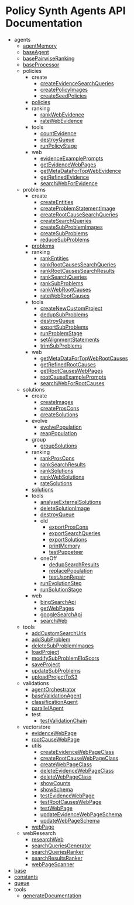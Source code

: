 # Policy Synth Agents API Documentation

- agents
  - [agentMemory](src/agents/agentMemory.md)
  - [baseAgent](src/agents/baseAgent.md)
  - [basePairwiseRanking](src/agents/basePairwiseRanking.md)
  - [baseProcessor](src/agents/baseProcessor.md)
  - policies
    - create
      - [createEvidenceSearchQueries](src/agents/policies/create/createEvidenceSearchQueries.md)
      - [createPolicyImages](src/agents/policies/create/createPolicyImages.md)
      - [createSeedPolicies](src/agents/policies/create/createSeedPolicies.md)
    - [policies](src/agents/policies/policies.md)
    - ranking
      - [rankWebEvidence](src/agents/policies/ranking/rankWebEvidence.md)
      - [rateWebEvidence](src/agents/policies/ranking/rateWebEvidence.md)
    - tools
      - [countEvidence](src/agents/policies/tools/countEvidence.md)
      - [destroyQueue](src/agents/policies/tools/destroyQueue.md)
      - [runPolicyStage](src/agents/policies/tools/runPolicyStage.md)
    - web
      - [evidenceExamplePrompts](src/agents/policies/web/evidenceExamplePrompts.md)
      - [getEvidenceWebPages](src/agents/policies/web/getEvidenceWebPages.md)
      - [getMetaDataForTopWebEvidence](src/agents/policies/web/getMetaDataForTopWebEvidence.md)
      - [getRefinedEvidence](src/agents/policies/web/getRefinedEvidence.md)
      - [searchWebForEvidence](src/agents/policies/web/searchWebForEvidence.md)
  - problems
    - create
      - [createEntities](src/agents/problems/create/createEntities.md)
      - [createProblemStatementImage](src/agents/problems/create/createProblemStatementImage.md)
      - [createRootCauseSearchQueries](src/agents/problems/create/createRootCauseSearchQueries.md)
      - [createSearchQueries](src/agents/problems/create/createSearchQueries.md)
      - [createSubProblemImages](src/agents/problems/create/createSubProblemImages.md)
      - [createSubProblems](src/agents/problems/create/createSubProblems.md)
      - [reduceSubProblems](src/agents/problems/create/reduceSubProblems.md)
    - [problems](src/agents/problems/problems.md)
    - ranking
      - [rankEntities](src/agents/problems/ranking/rankEntities.md)
      - [rankRootCausesSearchQueries](src/agents/problems/ranking/rankRootCausesSearchQueries.md)
      - [rankRootCausesSearchResults](src/agents/problems/ranking/rankRootCausesSearchResults.md)
      - [rankSearchQueries](src/agents/problems/ranking/rankSearchQueries.md)
      - [rankSubProblems](src/agents/problems/ranking/rankSubProblems.md)
      - [rankWebRootCauses](src/agents/problems/ranking/rankWebRootCauses.md)
      - [rateWebRootCauses](src/agents/problems/ranking/rateWebRootCauses.md)
    - tools
      - [createNewCustomProject](src/agents/problems/tools/createNewCustomProject.md)
      - [dedupSubProblems](src/agents/problems/tools/dedupSubProblems.md)
      - [destroyQueue](src/agents/problems/tools/destroyQueue.md)
      - [exportSubProblems](src/agents/problems/tools/exportSubProblems.md)
      - [runProblemStage](src/agents/problems/tools/runProblemStage.md)
      - [setAlignmentStatements](src/agents/problems/tools/setAlignmentStatements.md)
      - [trimSubProblems](src/agents/problems/tools/trimSubProblems.md)
    - web
      - [getMetaDataForTopWebRootCauses](src/agents/problems/web/getMetaDataForTopWebRootCauses.md)
      - [getRefinedRootCauses](src/agents/problems/web/getRefinedRootCauses.md)
      - [getRootCausesWebPages](src/agents/problems/web/getRootCausesWebPages.md)
      - [rootCauseExamplePrompts](src/agents/problems/web/rootCauseExamplePrompts.md)
      - [searchWebForRootCauses](src/agents/problems/web/searchWebForRootCauses.md)
  - solutions
    - create
      - [createImages](src/agents/solutions/create/createImages.md)
      - [createProsCons](src/agents/solutions/create/createProsCons.md)
      - [createSolutions](src/agents/solutions/create/createSolutions.md)
    - evolve
      - [evolvePopulation](src/agents/solutions/evolve/evolvePopulation.md)
      - [reapPopulation](src/agents/solutions/evolve/reapPopulation.md)
    - group
      - [groupSolutions](src/agents/solutions/group/groupSolutions.md)
    - ranking
      - [rankProsCons](src/agents/solutions/ranking/rankProsCons.md)
      - [rankSearchResults](src/agents/solutions/ranking/rankSearchResults.md)
      - [rankSolutions](src/agents/solutions/ranking/rankSolutions.md)
      - [rankWebSolutions](src/agents/solutions/ranking/rankWebSolutions.md)
      - [rateSolutions](src/agents/solutions/ranking/rateSolutions.md)
    - [solutions](src/agents/solutions/solutions.md)
    - tools
      - [analyseExternalSolutions](src/agents/solutions/tools/analyseExternalSolutions.md)
      - [deleteSolutionImage](src/agents/solutions/tools/deleteSolutionImage.md)
      - [destroyQueue](src/agents/solutions/tools/destroyQueue.md)
      - old
        - [exportProsCons](src/agents/solutions/tools/old/exportProsCons.md)
        - [exportSearchQueries](src/agents/solutions/tools/old/exportSearchQueries.md)
        - [exportSolutions](src/agents/solutions/tools/old/exportSolutions.md)
        - [printMemory](src/agents/solutions/tools/old/printMemory.md)
        - [testPuppeteer](src/agents/solutions/tools/old/testPuppeteer.md)
      - oneOff
        - [dedupSearchResults](src/agents/solutions/tools/oneOff/dedupSearchResults.md)
        - [replacePopulation](src/agents/solutions/tools/oneOff/replacePopulation.md)
        - [testJsonRepair](src/agents/solutions/tools/oneOff/testJsonRepair.md)
      - [runEvolutionStep](src/agents/solutions/tools/runEvolutionStep.md)
      - [runSolutionStage](src/agents/solutions/tools/runSolutionStage.md)
    - web
      - [bingSearchApi](src/agents/solutions/web/bingSearchApi.md)
      - [getWebPages](src/agents/solutions/web/getWebPages.md)
      - [googleSearchApi](src/agents/solutions/web/googleSearchApi.md)
      - [searchWeb](src/agents/solutions/web/searchWeb.md)
  - tools
    - [addCustomSearchUrls](src/agents/tools/addCustomSearchUrls.md)
    - [addSubProblem](src/agents/tools/addSubProblem.md)
    - [deleteSubProblemImages](src/agents/tools/deleteSubProblemImages.md)
    - [loadProject](src/agents/tools/loadProject.md)
    - [modifySubProblemEloScors](src/agents/tools/modifySubProblemEloScors.md)
    - [saveProject](src/agents/tools/saveProject.md)
    - [updateSubProblems](src/agents/tools/updateSubProblems.md)
    - [uploadProjectToS3](src/agents/tools/uploadProjectToS3.md)
  - validations
    - [agentOrchestrator](src/agents/validations/agentOrchestrator.md)
    - [baseValidationAgent](src/agents/validations/baseValidationAgent.md)
    - [classificationAgent](src/agents/validations/classificationAgent.md)
    - [parallelAgent](src/agents/validations/parallelAgent.md)
    - test
      - [testValidationChain](src/agents/validations/test/testValidationChain.md)
  - vectorstore
    - [evidenceWebPage](src/agents/vectorstore/evidenceWebPage.md)
    - [rootCauseWebPage](src/agents/vectorstore/rootCauseWebPage.md)
    - utils
      - [createEvidenceWebPageClass](src/agents/vectorstore/utils/createEvidenceWebPageClass.md)
      - [createRootCauseWebPageClass](src/agents/vectorstore/utils/createRootCauseWebPageClass.md)
      - [createWebPageClass](src/agents/vectorstore/utils/createWebPageClass.md)
      - [deleteEvidenceWebPageClass](src/agents/vectorstore/utils/deleteEvidenceWebPageClass.md)
      - [deleteWebPageClass](src/agents/vectorstore/utils/deleteWebPageClass.md)
      - [showCounts](src/agents/vectorstore/utils/showCounts.md)
      - [showSchema](src/agents/vectorstore/utils/showSchema.md)
      - [testEvidenceWebPage](src/agents/vectorstore/utils/testEvidenceWebPage.md)
      - [testRootCausesWebPage](src/agents/vectorstore/utils/testRootCausesWebPage.md)
      - [testWebPage](src/agents/vectorstore/utils/testWebPage.md)
      - [updateEvidenceWebPageSchema](src/agents/vectorstore/utils/updateEvidenceWebPageSchema.md)
      - [updateWebPageSchema](src/agents/vectorstore/utils/updateWebPageSchema.md)
    - [webPage](src/agents/vectorstore/webPage.md)
  - webResearch
    - [researchWeb](src/agents/webResearch/researchWeb.md)
    - [searchQueriesGenerator](src/agents/webResearch/searchQueriesGenerator.md)
    - [searchQueriesRanker](src/agents/webResearch/searchQueriesRanker.md)
    - [searchResultsRanker](src/agents/webResearch/searchResultsRanker.md)
    - [webPageScanner](src/agents/webResearch/webPageScanner.md)
- [base](src/base.md)
- [constants](src/constants.md)
- [queue](src/queue.md)
- tools
  - [generateDocumentation](src/tools/generateDocumentation.md)
